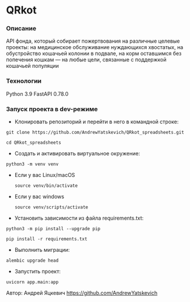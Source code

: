 # QRkot

### Описание

API фонда, который собирает пожертвования на различные целевые проекты:
на медицинское обслуживание нуждающихся хвостатых, на обустройство кошачьей
колонии в подвале, на корм оставшимся без попечения кошкам — на любые цели,
связанные с поддержкой кошачьей популяции

### Технологии

Python 3.9
FastAPI 0.78.0

### Запуск проекта в dev-режиме

- Клонировать репозиторий и перейти в него в командной строке:

```
git clone https://github.com/AndrewYatskevich/QRkot_spreadsheets.git
```

```
cd QRkot_spreadsheets
```

- Cоздать и активировать виртуальное окружение:

```
python3 -m venv venv
```

* Если у вас Linux/macOS

    ```
    source venv/bin/activate
    ```

* Если у вас windows

    ```
    source venv/scripts/activate
    ```

- Установить зависимости из файла requirements.txt:

```
python3 -m pip install --upgrade pip
```

```
pip install -r requirements.txt
```

- Выполнить миграции:

```
alembic upgrade head
```

- Запустить проект:

```
uvicorn app.main:app
```

Автор: Андрей Яцкевич https://github.com/AndrewYatskevich